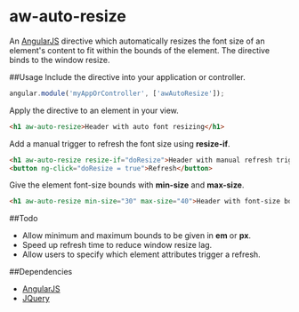 # aw-auto-resize
An [AngularJS](angularjs.org) directive which automatically resizes the font size of an element's
content to fit within the bounds of the element. The directive binds to the
window resize.

##Usage
Include the directive into your application or controller.
```javascript
angular.module('myAppOrController', ['awAutoResize']);
```

Apply the directive to an element in your view.
```html
<h1 aw-auto-resize>Header with auto font resizing</h1>
```

Add a manual trigger to refresh the font size using **resize-if**.
```html
<h1 aw-auto-resize resize-if="doResize">Header with manual refresh trigger</h1>
<button ng-click="doResize = true">Refresh</button>
```

Give the element font-size bounds with **min-size** and **max-size**.
```html
<h1 aw-auto-resize min-size="30" max-size="40">Header with font-size bounds</h1>
```

##Todo
* Allow minimum and maximum bounds to be given in **em** or **px**.
* Speed up refresh time to reduce window resize lag.
* Allow users to specify which element attributes trigger a refresh.

##Dependencies
* [AngularJS](angularjs.org)
* [JQuery](jquery.com)
